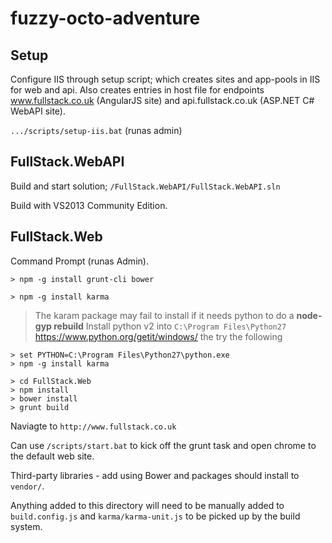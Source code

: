 # fuzzy-octo-adventure

## Setup

Configure IIS through setup script; which creates sites and app-pools in IIS for web and api. Also creates entries in host file for endpoints www.fullstack.co.uk (AngularJS site) and api.fullstack.co.uk (ASP.NET C# WebAPI site).

`.../scripts/setup-iis.bat` (runas admin)

## FullStack.WebAPI

Build and start solution; `/FullStack.WebAPI/FullStack.WebAPI.sln`

Build with VS2013 Community Edition.

## FullStack.Web

Command Prompt (runas Admin).

```
> npm -g install grunt-cli bower
```

```
> npm -g install karma
```

> The karam package may fail to install if it needs python to do a **node-gyp rebuild**
> Install python v2 into `C:\Program Files\Python27` https://www.python.org/getit/windows/
> the try the following

```
> set PYTHON=C:\Program Files\Python27\python.exe
> npm -g install karma
```

```
> cd FullStack.Web
> npm install
> bower install
> grunt build
```

Naviagte to `http://www.fullstack.co.uk` 

Can use `/scripts/start.bat` to kick off the grunt task and open chrome to the default web site.

Third-party libraries - add using Bower and packages should install  to `vendor/`.

Anything added to this directory will need to be manually added to `build.config.js` and `karma/karma-unit.js` to be picked up by the build system.
